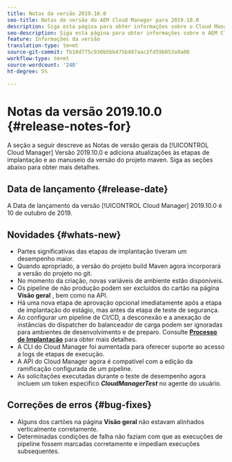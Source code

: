 ```yaml
---
title: Notas da versão 2019.10.0
seo-title: Notas de versão do AEM Cloud Manager para 2019.10.0
description: Siga esta página para obter informações sobre o Cloud Manager Versão 2019.10.0.
seo-description: Siga esta página para obter informações sobre o AEM Cloud Manager Versão 2019.10.0.
feature: Informações da versão
translation-type: tm+mt
source-git-commit: fb10d775c930b5bb475b497aac2fd59b053a9a00
workflow-type: tm+mt
source-wordcount: '248'
ht-degree: 5%

---
```


# Notas da versão 2019.10.0 {#release-notes-for}

A seção a seguir descreve as Notas de versão gerais da [!UICONTROL Cloud Manager] Versão 2019.10.0 e adiciona atualizações às etapas de implantação e ao manuseio da versão do projeto maven.
Siga as seções abaixo para obter mais detalhes.

## Data de lançamento {#release-date}

A Data de lançamento da versão [!UICONTROL Cloud Manager] 2019.10.0 é 10 de outubro de 2019.

## Novidades {#whats-new}

* Partes significativas das etapas de implantação tiveram um desempenho maior.
* Quando apropriado, a versão do projeto build Maven agora incorporará a versão do projeto no git.
* No momento da criação, novas variáveis de ambiente estão disponíveis.
* Os pipeline de não produção podem ser excluídos do cartão na página **Visão geral** , bem como na API.
* Há uma nova etapa de aprovação opcional imediatamente após a etapa de implantação do estágio, mas antes da etapa de teste de segurança.
* Ao configurar um pipeline de CI/CD, a desconexão e a anexação de instâncias do dispatcher do balanceador de carga podem ser ignoradas para ambientes de desenvolvimento e de preparo.
Consulte **[Processo de Implantação](deploying-code.md#deployment-process)** para obter mais detalhes.
* A CLI do Cloud Manager foi aumentada para oferecer suporte ao acesso a logs de etapas de execução.
* A API do Cloud Manager agora é compatível com a edição da ramificação configurada de um pipeline.
* As solicitações executadas durante o teste de desempenho agora incluem um token específico ***CloudManagerTest*** no agente do usuário.

## Correções de erros {#bug-fixes}

* Alguns dos cartões na página **Visão geral** não estavam alinhados verticalmente corretamente.
* Determinadas condições de falha não faziam com que as execuções de pipeline fossem marcadas corretamente e impediam execuções subsequentes.

